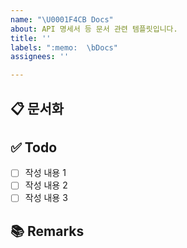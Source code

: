 ```yaml
---
name: "\U0001F4CB Docs"
about: API 명세서 등 문서 관련 템플릿입니다.
title: ''
labels: ":memo:  \bDocs"
assignees: ''

---
```


## 📋 문서화
<!-- 문서화한 내용 또는 변경사항을 적습니다. -->

## ✅ Todo
- [ ] 작성 내용 1
- [ ] 작성 내용 2
- [ ] 작성 내용 3
## 📚 Remarks
<!-- 비고사항이 있었다면 적기 -->
